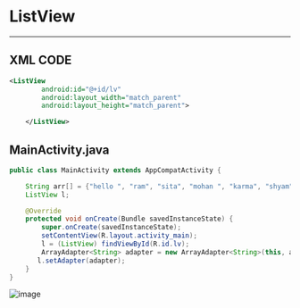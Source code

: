 # ListView

---
XML CODE
---
```xml
<ListView
        android:id="@+id/lv"
        android:layout_width="match_parent"
        android:layout_height="match_parent">

    </ListView>
```

MainActivity.java
---

```java
public class MainActivity extends AppCompatActivity {

    String arr[] = {"hello ", "ram", "sita", "mohan ", "karma", "shyam", "mohan","hello ", "ram", "sita", "mohan ", "karma", "shyam","hello ", "ram", "sita", "mohan ", "karma", "shyam",  };
    ListView l;

    @Override
    protected void onCreate(Bundle savedInstanceState) {
        super.onCreate(savedInstanceState);
        setContentView(R.layout.activity_main);
        l = (ListView) findViewById(R.id.lv);
        ArrayAdapter<String> adapter = new ArrayAdapter<String>(this, android.support.constraint.R.layout.support_simple_spinner_dropdown_item,arr);
       l.setAdapter(adapter);
    }
}
```


 

![image](https://user-images.githubusercontent.com/77660268/175664384-2580b010-3f2d-4884-9f10-59e5f0fd9cfb.png)

